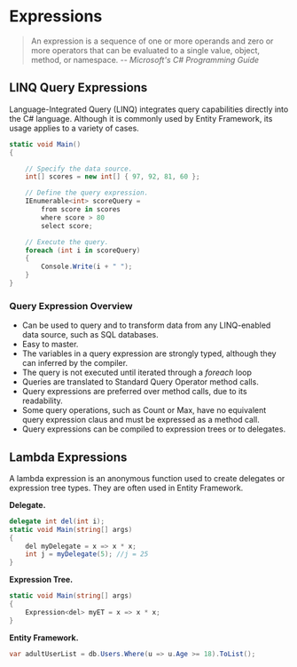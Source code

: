 # Expressions

> An expression is a sequence of one or more operands and zero or more operators that can be evaluated to a single value, object, method, or namespace.
> -- <cite>Microsoft's C# Programming Guide</cite>

## LINQ Query Expressions

Language-Integrated Query (LINQ) integrates query capabilities directly into the C# language. Although it is commonly used by Entity Framework, its usage applies to a variety of cases.

```csharp
static void Main()
{

    // Specify the data source.
    int[] scores = new int[] { 97, 92, 81, 60 };

    // Define the query expression.
    IEnumerable<int> scoreQuery =
        from score in scores
        where score > 80
        select score;

    // Execute the query.
    foreach (int i in scoreQuery)
    {
        Console.Write(i + " ");
    }
}
```


### Query Expression Overview

* Can be used to query and to transform data from any LINQ-enabled data source, such as SQL databases.
* Easy to master.
* The variables in a query expression are strongly typed, although they can inferred by the compiler.
* The query is not executed until iterated through a *foreach* loop
* Queries are translated to Standard Query Operator method calls.
* Query expressions are preferred over method calls, due to its readability.
* Some query operations, such as Count or Max, have no equivalent query expression claus and must be expressed as a method call.
* Query expressions can be compiled to expression trees or to delegates.

## Lambda Expressions

A lambda expression is an anonymous function used to create delegates or expression tree types. They are often used in Entity Framework.

**Delegate.**
```csharp
delegate int del(int i);
static void Main(string[] args)
{
    del myDelegate = x => x * x;
    int j = myDelegate(5); //j = 25
}
```

**Expression Tree.**
```csharp
static void Main(string[] args)
{
    Expression<del> myET = x => x * x;
}
```

**Entity Framework.**
```csharp
var adultUserList = db.Users.Where(u => u.Age >= 18).ToList();
```